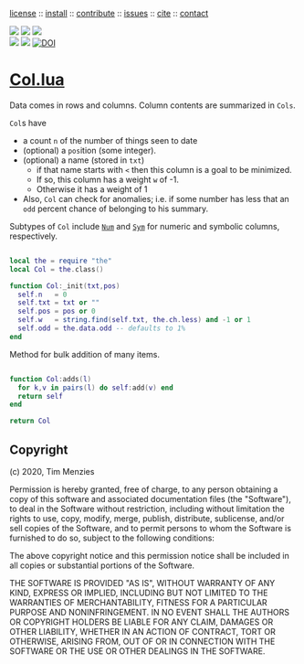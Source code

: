 <p> <a
href="https://github.com/sehero/lua/blob/master/LICENSE">license</a> :: <a
href="https://github.com/sehero/lua/blob/master/INSTALL.md#top">install</a> :: <a
href="https://github.com/sehero/lua/blob/master/CODE_OF_CONDUCT.md#top">contribute</a> :: <a
href="https://github.com/sehero/lua/issues">issues</a> :: <a
href="https://github.com/sehero/lua/blob/master/CITATION.md#top">cite</a> :: <a
href="https://github.com/sehero/lua/blob/master/CONTACT.md#top">contact</a> </p><p> 
<img src="https://img.shields.io/badge/license-mit-red">   
<img src="https://img.shields.io/badge/language-lua-orange">    
<img src="https://img.shields.io/badge/purpose-ai,se-blueviolet"><br>
<img src="https://img.shields.io/badge/platform-mac,*nux-informational">
<a href="https://travis-ci.org/github/sehero/lua"><img 
src="https://travis-ci.org/sehero/lua.svg?branch=master"></a>
<a href="https://zenodo.org/badge/latestdoi/263210595"><img src="https://zenodo.org/badge/263210595.svg" alt="DOI"></a></p>

# [Col.lua](../src/col.lua)

Data comes in rows and columns. 
Column contents are summarized in `Cols`.

`Col`s have

- a count `n` of the number of things seen to date
- (optional) a `pos`ition (some integer).
- (optional) a name (stored in `txt`)
    - if that name starts with `<` then this column is a goal to be minimized. 
    - If so, this column has a weight `w` of -1.
    - Otherwise it has a weight of 1
-  Also, `Col` can check for anomalies; i.e. if some number has less that an `odd`
   percent chance of belonging to his summary.

Subtypes of `Col` include
[`Num`](num.md) 
and
[`Sym`](sym.md) for numeric and symbolic
columns, respectively.


```lua

local the = require "the"
local Col = the.class()

function Col:_init(txt,pos)
  self.n   = 0  
  self.txt = txt or "" 
  self.pos = pos or 0  
  self.w   = string.find(self.txt, the.ch.less) and -1 or 1
  self.odd = the.data.odd -- defaults to 1%
end

```
Method for bulk addition of many items.
```lua

function Col:adds(l) 
  for k,v in pairs(l) do self:add(v) end 
  return self
end

return Col
```


## Copyright

(c) 2020, Tim Menzies

Permission is hereby granted, free of charge, to any person obtaining a copy
of this software and associated documentation files (the "Software"), to deal
in the Software without restriction, including without limitation the rights
to use, copy, modify, merge, publish, distribute, sublicense, and/or sell
copies of the Software, and to permit persons to whom the Software is
furnished to do so, subject to the following conditions:

The above copyright notice and this permission notice shall be included in all
copies or substantial portions of the Software.

THE SOFTWARE IS PROVIDED "AS IS", WITHOUT WARRANTY OF ANY KIND, EXPRESS OR
IMPLIED, INCLUDING BUT NOT LIMITED TO THE WARRANTIES OF MERCHANTABILITY,
FITNESS FOR A PARTICULAR PURPOSE AND NONINFRINGEMENT. IN NO EVENT SHALL THE
AUTHORS OR COPYRIGHT HOLDERS BE LIABLE FOR ANY CLAIM, DAMAGES OR OTHER
LIABILITY, WHETHER IN AN ACTION OF CONTRACT, TORT OR OTHERWISE, ARISING FROM,
OUT OF OR IN CONNECTION WITH THE SOFTWARE OR THE USE OR OTHER DEALINGS IN THE
SOFTWARE.

